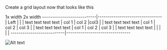 
Create a grid layout now that looks like this

1x width                    2x width
---------------------------|--------------------------------
|          Left            |                              |
|  text text text text     |  col 1  |  col 2   |col3                                                      |
|  text text text text     |  col 1  |  col 2   |  col 3  |
|  text text text text     |  col 1  |  col 2   |  col 3  |
|  text text text text     |                              |
|                          |                              |
---------------------------|--------------------------------


![Alt text](photo.png)